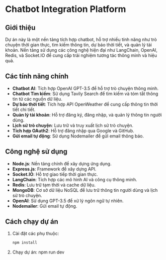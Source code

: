 # Chatbot Integration Platform

## Giới thiệu

Dự án này là một nền tảng tích hợp chatbot, hỗ trợ nhiều tính năng như trò chuyện thời gian thực, tìm kiếm thông tin, dự báo thời tiết, và quản lý tài khoản. Nền tảng sử dụng các công nghệ hiện đại như LangChain, OpenAI, Redis, và Socket.IO để cung cấp trải nghiệm tương tác thông minh và hiệu quả.

## Các tính năng chính

- **Chatbot AI**: Tích hợp OpenAI GPT-3.5 để hỗ trợ trò chuyện thông minh.
- **Chatbot Tìm kiếm**: Sử dụng Tavily Search để tìm kiếm và tóm tắt thông tin từ các nguồn dữ liệu.
- **Dự báo thời tiết**: Tích hợp API OpenWeather để cung cấp thông tin thời tiết chi tiết.
- **Quản lý tài khoản**: Hỗ trợ đăng ký, đăng nhập, và quản lý thông tin người dùng.
- **Lịch sử trò chuyện**: Lưu trữ và truy xuất lịch sử trò chuyện.
- **Tích hợp OAuth2**: Hỗ trợ đăng nhập qua Google và GitHub.
- **Gửi email tự động**: Sử dụng Nodemailer để gửi email thông báo.

## Công nghệ sử dụng

- **Node.js**: Nền tảng chính để xây dựng ứng dụng.
- **Express.js**: Framework để xây dựng API.
- **Socket.IO**: Hỗ trợ giao tiếp thời gian thực.
- **LangChain**: Tích hợp các mô hình AI và công cụ thông minh.
- **Redis**: Lưu trữ tạm thời và cache dữ liệu.
- **MongoDB**: Cơ sở dữ liệu NoSQL để lưu trữ thông tin người dùng và lịch sử trò chuyện.
- **OpenAI**: Sử dụng GPT-3.5 để xử lý ngôn ngữ tự nhiên.
- **Nodemailer**: Gửi email tự động.

## Cách chạy dự án

1. Cài đặt các phụ thuộc:
   ```sh
   npm install
   ```
2. Chạy dự án:
   npm run dev
